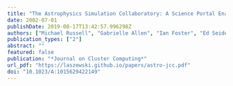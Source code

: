 ```yaml
---
title: "The Astrophysics Simulation Collaboratory: A Science Portal Enabling Community Software Development"
date: 2002-07-01
publishDate: 2019-08-17T13:42:57.996298Z
authors: ["Michael Russell", "Gabrielle Allen", "Ian Foster", "Ed Seidel", "Jason Novotny", "John Shalf", "Gregor von Laszewski", "Greg Daues"]
publication_types: ["2"]
abstract: ""
featured: false
publication: "*Journal on Cluster Computing*"
url_pdf: "https://laszewski.github.io/papers/astro-jcc.pdf"
doi: "10.1023/A:1015629422149"
---
```


